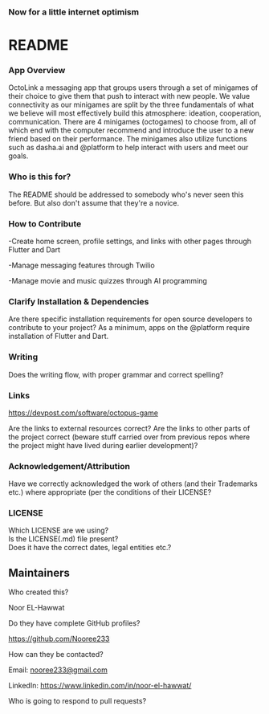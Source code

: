 ### Now for a little internet optimism

# README

### App Overview
OctoLink a messaging app that groups users through a set of minigames of their choice to give them that push to interact with new people. We value connectivity as our minigames are split by the three fundamentals of what we believe will most effectively build this atmosphere: ideation, cooperation, communication. There are 4 minigames (octogames) to choose from, all of which end with the computer recommend and introduce the user to a new friend based on their performance. The minigames also utilize functions such as dasha.ai and @platform to help interact with users and meet our goals.

### Who is this for?
The README should be addressed to somebody who's never seen this before.
But also don't assume that they're a novice.

### How to Contribute
-Create home screen, profile settings, and links with other pages through Flutter and Dart 

-Manage messaging features through Twilio

-Manage movie and music quizzes through AI programming

### Clarify Installation & Dependencies
Are there specific installation requirements for open source developers to contribute to your project? As a minimum, apps on the @platform require installation of Flutter and Dart. 

### Writing

Does the writing flow, with proper grammar and correct spelling?

### Links

https://devpost.com/software/octopus-game

Are the links to external resources correct?
Are the links to other parts of the project correct
(beware stuff carried over from previous repos where the
project might have lived during earlier development)?


### Acknowledgement/Attribution

Have we correctly acknowledged the work of others (and their Trademarks etc.)
where appropriate (per the conditions of their LICENSE?

### LICENSE

Which LICENSE are we using?  
Is the LICENSE(.md) file present?  
Does it have the correct dates, legal entities etc.?

## Maintainers

Who created this? 

Noor EL-Hawwat

Do they have complete GitHub profiles?  

https://github.com/Nooree233

How can they be contacted?  

Email: nooree233@gmail.com

LinkedIn: https://www.linkedin.com/in/noor-el-hawwat/

Who is going to respond to pull requests?  
